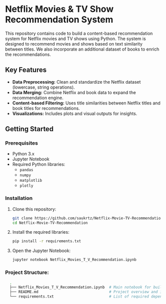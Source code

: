 # Netflix Movies & TV Show Recommendation System

This repository contains code to build a content-based recommendation system for Netflix movies and TV shows using Python. The system is designed to recommend movies and shows based on text similarity between titles. We also incorporate an additional dataset of books to enrich the recommendations.

## Key Features

- **Data Preprocessing:** Clean and standardize the Netflix dataset (lowercase, string operations).
- **Data Merging:** Combine Netflix and book data to expand the recommendation engine.
- **Content-based Filtering:** Uses title similarities between Netflix titles and book titles for recommendations.
- **Visualizations:** Includes plots and visual outputs for insights.

## Getting Started

### Prerequisites

- Python 3.x
- Jupyter Notebook
- Required Python libraries:
  - `pandas`
  - `numpy`
  - `matplotlib`
  - `plotly`

### Installation

1. Clone this repository:
   ```bash
   git clone https://github.com/saukrtz/Netflix-Movie-TV-Recommendation.git
   cd Netflix-Movie-TV-Recommendation

   
2. Install the required libraries:
    ```bash
    pip install -r requirements.txt


3. Open the Jupyter Notebook:
    ```bash
    jupyter notebook Netflix_Movies_T_V_Recommendation.ipynb
    ```
    
### Project Structure:
   ```bash
     .
     ├── Netflix_Movies_T_V_Recommendation.ipynb  # Main notebook for building the recommendation system
     ├── README.md                                # Project overview and instructions
     └── requirements.txt                         # List of required dependencies
   ```

